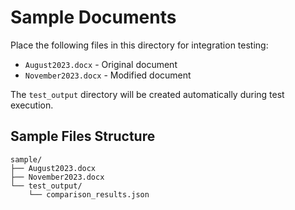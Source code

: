 
# Sample Documents

Place the following files in this directory for integration testing:

- `August2023.docx` - Original document
- `November2023.docx` - Modified document

The `test_output` directory will be created automatically during test execution.

## Sample Files Structure
```
sample/
├── August2023.docx
├── November2023.docx
└── test_output/
    └── comparison_results.json
```